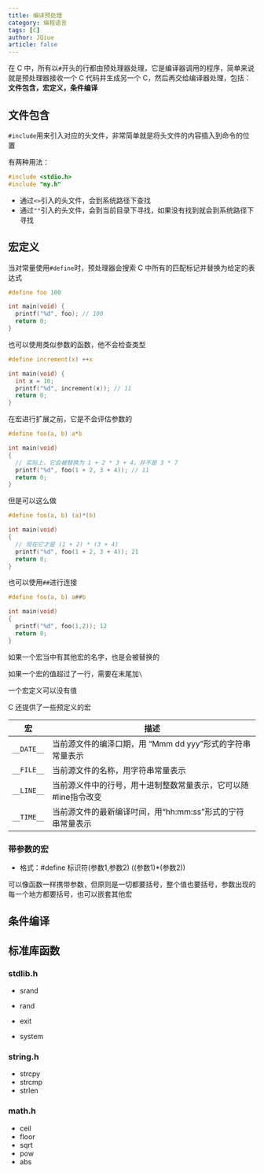 ```yaml
---
title: 编译预处理
category: 编程语言
tags: [C]
author: JQiue
article: false
---
```


在 C 中，所有以`#`开头的行都由预处理器处理，它是编译器调用的程序，简单来说就是预处理器接收一个 C 代码并生成另一个 C，然后再交给编译器处理，包括：**文件包含，宏定义，条件编译**

## 文件包含

`#include`用来引入对应的头文件，非常简单就是将头文件的内容插入到命令的位置

有两种用法：

```c
#include <stdio.h>
#include "my.h"
```

+ 通过`<>`引入的头文件，会到系统路径下查找
+ 通过`""`引入的头文件，会到当前目录下寻找，如果没有找到就会到系统路径下寻找

## 宏定义

当对常量使用`#define`时，预处理器会搜索 C 中所有的匹配标记并替换为给定的表达式

```c
#define foo 100

int main(void) {
  printf("%d", foo); // 100
  return 0;
}
```

也可以使用类似参数的函数，他不会检查类型

```c
#define increment(x) ++x

int main(void) {
  int x = 10;
  printf("%d", increment(x)); // 11
  return 0;
}
```

在宏进行扩展之前，它是不会评估参数的

```c
#define foo(a, b) a*b

int main(void)
{
  // 实际上，它会被替换为 1 + 2 * 3 + 4，并不是 3 * 7
  printf("%d", foo(1 + 2, 3 + 4)); // 11
  return 0;
}
```

但是可以这么做

```c
#define foo(a, b) (a)*(b)

int main(void)
{
  // 现在它才是 (1 + 2) * (3 + 4)
  printf("%d", foo(1 + 2, 3 + 4)); 21
  return 0;
}
```

也可以使用`##`进行连接

```c
#define foo(a, b) a##b

int main(void)
{
  printf("%d", foo(1,2)); 12
  return 0;
}
```

如果一个宏当中有其他宏的名字，也是会被替换的

如果一个宏的值超过了一行，需要在末尾加`\`

一个宏定义可以没有值

C 还提供了一些预定义的宏

宏|描述
---|---
`__DATE__`|当前源文件的编泽口期，用 “Mmm dd yyy”形式的字符串常量表示
`__FILE__`|当前源文件的名称，用字符串常量表示
`__LINE__`|当前源义件中的行号，用十进制整数常量表示，它可以随#line指令改变
`__TIME__`|当前源文件的最新编译吋间，用“hh:mm:ss”形式的宁符串常量表示

### 带参数的宏

+ 格式：#define 标识符(参数1,参数2) ((参数1)*(参数2))

可以像函数一样携带参数，但原则是一切都要括号，整个值也要括号，参数出现的每一个地方都要括号，也可以嵌套其他宏

## 条件编译

## 标准库函数

### stdlib.h

+ srand

+ rand

+ exit

+ system

### string.h

+ strcpy
+ strcmp
+ strlen

### math.h

+ ceil
+ floor
+ sqrt
+ pow
+ abs
